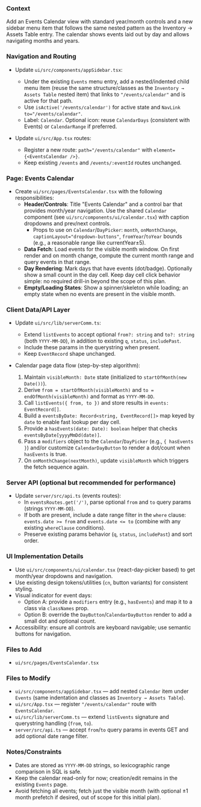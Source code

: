### Context
Add an Events Calendar view with standard year/month controls and a new sidebar menu item that follows the same nested pattern as the Inventory → Assets Table entry. The calendar shows events laid out by day and allows navigating months and years.

### Navigation and Routing
- Update `ui/src/components/appSidebar.tsx`:
  - Under the existing `Events` menu entry, add a nested/indented child menu item (reuse the same structure/classes as the `Inventory → Assets Table` nested item) that links to `"/events/calendar"` and is active for that path.
  - Use `isActive('/events/calendar')` for active state and `NavLink to="/events/calendar"`.
  - Label: `Calendar`. Optional icon: reuse `CalendarDays` (consistent with Events) or `CalendarRange` if preferred.

- Update `ui/src/App.tsx` routes:
  - Register a new route: `path="/events/calendar"` with `element={<EventsCalendar />}`.
  - Keep existing `/events` and `/events/:eventId` routes unchanged.

### Page: Events Calendar
- Create `ui/src/pages/EventsCalendar.tsx` with the following responsibilities:
  - **Header/Controls**: Title "Events Calendar" and a control bar that provides month/year navigation. Use the shared `Calendar` component (see `ui/src/components/ui/calendar.tsx`) with caption dropdowns and prev/next controls.
    - Props to use on `Calendar`/`DayPicker`: `month`, `onMonthChange`, `captionLayout="dropdown-buttons"`, `fromYear`/`toYear` bounds (e.g., a reasonable range like currentYear±5).
  - **Data Fetch**: Load events for the visible month window. On first render and on month change, compute the current month range and query events in that range.
  - **Day Rendering**: Mark days that have events (dot/badge). Optionally show a small count in the day cell. Keep day cell click behavior simple: no required drill-in beyond the scope of this plan.
  - **Empty/Loading States**: Show a spinner/skeleton while loading; an empty state when no events are present in the visible month.

### Client Data/API Layer
- Update `ui/src/lib/serverComm.ts`:
  - Extend `listEvents` to accept optional `from?: string` and `to?: string` (both `YYYY-MM-DD`), in addition to existing `q`, `status`, `includePast`.
  - Include these params in the querystring when present.
  - Keep `EventRecord` shape unchanged.

- Calendar page data flow (step-by-step algorithm):
  1) Maintain `visibleMonth: Date` state (initialized to `startOfMonth(new Date())`).
  2) Derive `from = startOfMonth(visibleMonth)` and `to = endOfMonth(visibleMonth)` and format as `YYYY-MM-DD`.
  3) Call `listEvents({ from, to })` and store results in `events: EventRecord[]`.
  4) Build a `eventsByDate: Record<string, EventRecord[]>` map keyed by `date` to enable fast lookup per day cell.
  5) Provide a `hasEvents(date: Date): boolean` helper that checks `eventsByDate[yyyyMmDd(date)]`.
  6) Pass a `modifiers` object to the `Calendar`/`DayPicker` (e.g., `{ hasEvents }`) and/or customize `CalendarDayButton` to render a dot/count when `hasEvents` is true.
  7) On `onMonthChange(nextMonth)`, update `visibleMonth` which triggers the fetch sequence again.

### Server API (optional but recommended for performance)
- Update `server/src/api.ts` (events routes):
  - In `eventsRoutes.get('/')`, parse optional `from` and `to` query params (strings `YYYY-MM-DD`).
  - If both are present, include a date range filter in the `where` clause: `events.date >= from` and `events.date <= to` (combine with any existing `whereClause` conditions).
  - Preserve existing params behavior (`q`, `status`, `includePast`) and sort order.

### UI Implementation Details
- Use `ui/src/components/ui/calendar.tsx` (react-day-picker based) to get month/year dropdowns and navigation.
- Use existing design tokens/utilities (`cn`, button variants) for consistent styling.
- Visual indicator for event days:
  - Option A: provide a `modifiers` entry (e.g., `hasEvents`) and map it to a class via `classNames` prop.
  - Option B: override the `DayButton`/`CalendarDayButton` render to add a small dot and optional count.
- Accessibility: ensure all controls are keyboard navigable; use semantic buttons for navigation.

### Files to Add
- `ui/src/pages/EventsCalendar.tsx`

### Files to Modify
- `ui/src/components/appSidebar.tsx` — add nested `Calendar` item under `Events` (same indentation and classes as `Inventory → Assets Table`).
- `ui/src/App.tsx` — register `"/events/calendar"` route with `EventsCalendar`.
- `ui/src/lib/serverComm.ts` — extend `listEvents` signature and querystring handling (`from`, `to`).
- `server/src/api.ts` — accept `from`/`to` query params in events GET and add optional date range filter.

### Notes/Constraints
- Dates are stored as `YYYY-MM-DD` strings, so lexicographic range comparison in SQL is safe.
- Keep the calendar read-only for now; creation/edit remains in the existing `Events` page.
- Avoid fetching all events; fetch just the visible month (with optional ±1 month prefetch if desired, out of scope for this initial plan).


